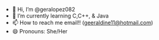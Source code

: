 - 👋 Hi, I’m @geralopez082
- 🌱 I’m currently learning C,C++, & Java
- 📫 How to reach me email!! (geeraldine11@hotmail.com)
- 😄 Pronouns: She/Her

<!---
geralopez082/geralopez082 is a ✨ special ✨ repository because its `README.md` (this file) appears on your GitHub profile.
You can click the Preview link to take a look at your changes.
--->
